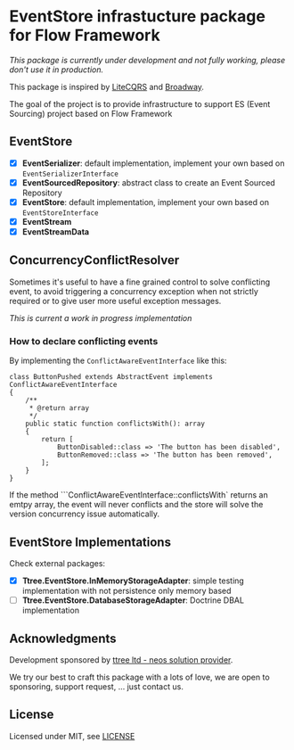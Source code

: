 # EventStore infrastucture package for Flow Framework

_This package is currently under development and not fully working, please don't use it in production._

This package is inspired by [LiteCQRS](https://github.com/beberlei/litecqrs-php) and [Broadway](https://github.com/qandidate-labs/broadway).

The goal of the project is to provide infrastructure to support ES (Event Sourcing) project based on Flow Framework

## EventStore

* [x] **EventSerializer**: default implementation, implement your own based on ```EventSerializerInterface```
* [x] **EventSourcedRepository**: abstract class to create an Event Sourced Repository
* [x] **EventStore**: default implementation, implement your own based on ```EventStoreInterface```
* [x] **EventStream**
* [x] **EventStreamData**

## ConcurrencyConflictResolver

Sometimes it's useful to have a fine grained control to solve conflicting event, to avoid triggering a concurrency 
exception when not strictly required or to give user more useful exception messages.

_This is current a work in progress implementation_

### How to declare conflicting events 

By implementing the ```ConflictAwareEventInterface``` like this:

    class ButtonPushed extends AbstractEvent implements ConflictAwareEventInterface
    {
        /**
         * @return array
         */
        public static function conflictsWith(): array
        {
            return [
                ButtonDisabled::class => 'The button has been disabled',
                ButtonRemoved::class => 'The button has been removed',
            ];
        }
    }
    
If the method ```ConflictAwareEventInterface::conflictsWith` returns an emtpy array, the event will never conflicts and 
the store will solve the version concurrency issue automatically.

## EventStore Implementations

Check external packages:

* [x] **Ttree.EventStore.InMemoryStorageAdapter**: simple testing implementation with not persistence only memory based
* [ ] **Ttree.EventStore.DatabaseStorageAdapter**: Doctrine DBAL implementation

Acknowledgments
---------------

Development sponsored by [ttree ltd - neos solution provider](http://ttree.ch).

We try our best to craft this package with a lots of love, we are open to sponsoring, support request, ... just contact us.

License
-------

Licensed under MIT, see [LICENSE](LICENSE)
